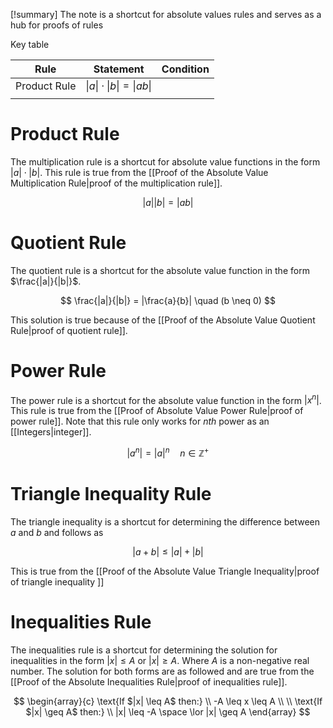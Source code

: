 
[!summary]
The note is a shortcut for absolute values rules and serves as a hub for proofs of rules

Key table

| Rule         | Statement                | Condition |
| ------------ | ------------------------ | --------- |
| Product Rule | $\|a\|\cdot\|b\|=\|ab\|$ |           |
|              |                          |           |
 
# Product Rule
The multiplication rule is a shortcut for absolute value functions in the form $|a|\cdot|b|$. This rule is true from the [[Proof of the Absolute Value Multiplication Rule|proof of the multiplication rule]].

$$
|a||b| = |ab|
$$

# Quotient Rule
The quotient rule is a shortcut for the absolute value function in the form $\frac{|a|}{|b|}$.

$$
\frac{|a|}{|b|} = |\frac{a}{b}|  \quad (b \neq 0)
$$

This solution is true because of the [[Proof of the Absolute Value Quotient Rule|proof of quotient rule]].

# Power Rule
The power rule is a shortcut for the absolute value function in the form $|x^n|$. This rule is true from the [[Proof of Absolute Value Power Rule|proof of power rule]]. Note that this rule only works for $nth$ power as an [[Integers|integer]].

$$
|a^n| = |a|^n \quad n \in \mathbb{Z^+} 
$$

# Triangle Inequality Rule
The triangle inequality is a shortcut for determining the difference between $a$ and $b$ and follows as

$$
|a+b| \leq |a|+|b|
$$

This is true from the [[Proof of the Absolute Value Triangle Inequality|proof of triangle inequality ]]


# Inequalities Rule
The inequalities rule is a shortcut for determining the solution for inequalities in the form $|x| \leq A$ or $|x|\geq A$. Where $A$ is a non-negative real number. The solution for both forms are as followed and are true from the [[Proof of the Absolute Inequalities Rule|proof of inequalities rule]].

$$
\begin{array}{c}
\text{If $|x| \leq A$ then:} \\
-A \leq x \leq A \\ \\
\text{If $|x| \geq A$ then:} \\ 
|x| \leq  -A \space \lor |x| \geq A
\end{array}
$$